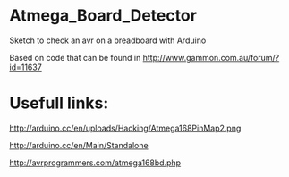Atmega_Board_Detector
=====================

Sketch to check an avr on a breadboard with Arduino

Based on code that can be found in
http://www.gammon.com.au/forum/?id=11637

Usefull links:
==============
http://arduino.cc/en/uploads/Hacking/Atmega168PinMap2.png

http://arduino.cc/en/Main/Standalone

http://avrprogrammers.com/atmega168bd.php
